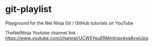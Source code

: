 # git-playlist
Playground for the Net Ninja Git / GitHub tutorials on YouTube

TheNetNinja Youtube channel link : https://www.youtube.com/channel/UCW5YeuERMmlnqo4oq8vwUpg
